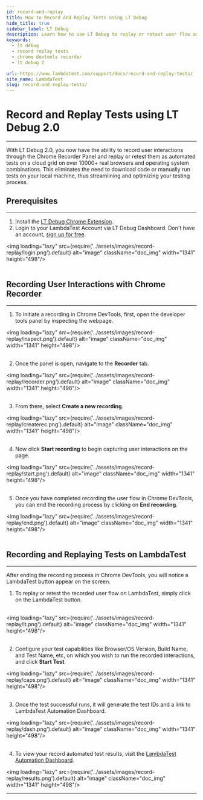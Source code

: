 ```yaml
---
id: record-and-replay
title: How to Record and Replay Tests using LT Debug
hide_title: true
sidebar_label: LT Debug
description: Learn how to use LT Debug to replay or retest user flow as an automated test on 10000+ browser and OS combinations.
keywords:
  - lt debug
  - record replay tests
  - chrome devtools recorder
  - lt debug 2

url: https://www.lambdatest.com/support/docs/record-and-replay-tests/
site_name: LambdaTest
slug: record-and-replay-tests/
---
```


# Record and Replay Tests using LT Debug 2.0
---

With LT Debug 2.0, you now have the ability to record user interactions through the Chrome Recorder Panel and replay or retest them as automated tests on a cloud grid on over 10000+ real browsers and operating system combinations. This eliminates the need to download code or manually run tests on your local machine, thus streamlining and optimizing your testing process.

<div className="ytframe"> 
<div className="youtube" data-embed="vSpgplIYSUQ">
    <div className="play-button"></div>
</div>
</div>

## Prerequisites
---

1. Install the [LT Debug Chrome Extension](https://chrome.google.com/webstore/detail/lt-debug/kofahhnmgobkidipanhejacffiigppcd).
2. Login to your LambdaTest Account via LT Debug Dashboard. Don't have an account, [sign up for free](https://accounts.lambdatest.com/register).

<img loading="lazy" src={require('../assets/images/record-replay/login.png').default} alt="image"  className="doc_img" width="1341" height="498"/><br/><br/>

## Recording User Interactions with Chrome Recorder
---

1. To initiate a recording in Chrome DevTools, first, open the developer tools panel by inspecting the webpage.

<img loading="lazy" src={require('../assets/images/record-replay/inspect.png').default} alt="image"  className="doc_img" width="1341" height="498"/><br/><br/>

2. Once the panel is open, navigate to the **Recorder** tab. 

<img loading="lazy" src={require('../assets/images/record-replay/recorder.png').default} alt="image"  className="doc_img" width="1341" height="498"/><br/><br/>

3. From there, select **Create a new recording**.

<img loading="lazy" src={require('../assets/images/record-replay/createrec.png').default} alt="image"  className="doc_img" width="1341" height="498"/><br/><br/>

4. Now click **Start recording** to begin capturing user interactions on the page.

<img loading="lazy" src={require('../assets/images/record-replay/start.png').default} alt="image"  className="doc_img" width="1341" height="498"/><br/><br/>

5. Once you have completed recording the user flow in Chrome DevTools, you can end the recording process by clicking on **End recording**. 

<img loading="lazy" src={require('../assets/images/record-replay/end.png').default} alt="image"  className="doc_img" width="1341" height="498"/><br/><br/>

## Recording and Replaying Tests on LambdaTest
---

After ending the recording process in Chrome DevTools, you will notice a LambdaTest button appear on the screen. 

1. To replay or retest the recorded user flow on LambdaTest, simply click on the LambdaTest button. 

<br/><img loading="lazy" src={require('../assets/images/record-replay/lt.png').default} alt="image"  className="doc_img" width="1341" height="498"/><br/><br/>

2. Configure your test capabilities like Browser/OS Version, Build Name, and Test Name, etc, on which you wish to run the recorded interactions, and click **Start Test**.

<img loading="lazy" src={require('../assets/images/record-replay/caps.png').default} alt="image"  className="doc_img" width="1341" height="498"/><br/><br/>

3. Once the test successful runs, it will generate the test IDs and a link to LambdaTest Automation Dashboard.

<img loading="lazy" src={require('../assets/images/record-replay/dash.png').default} alt="image"  className="doc_img" width="1341" height="498"/><br/><br/>

4. To view your record automated test results, visit the [LambdaTest Automation Dashboard](https://automation.lambdatest.com/build).

<img loading="lazy" src={require('../assets/images/record-replay/results.png').default} alt="image"  className="doc_img" width="1341" height="498"/>

---

